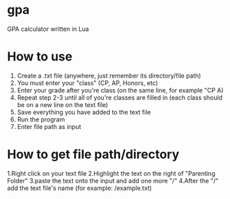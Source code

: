 # gpa
GPA calculator written in Lua
# How to use
1. Create a .txt file (anywhere, just remember its directory/file path)
2. You must enter your "class" (CP, AP, Honors, etc)
3. Enter your grade after you're class (on the same line, for example "CP A)
5. Repeat step 2-3 until all of you're classes are filled in (each class should be on a new line on the text file)
6. Save everything you have added to the text file
7. Run the program
8. Enter file path as input
# How to get file path/directory
1.Right click on your text file
2.Highlight the text on the right of "Parenting Folder"
3.paste the text onto the input and add one more "/"
4.After the "/" add the text file's name (for example: /example.txt)
